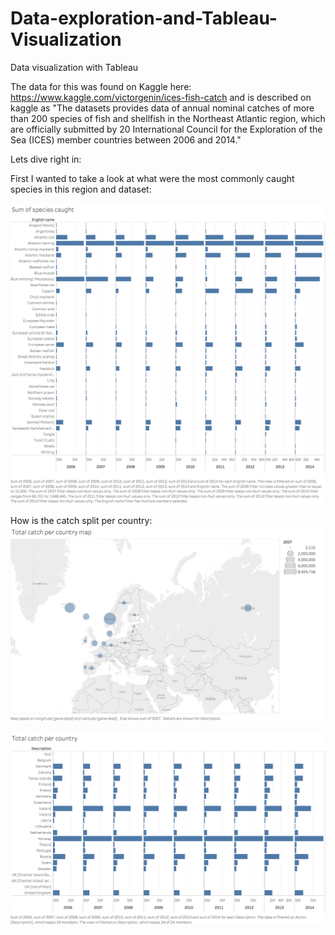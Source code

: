 # Data-exploration-and-Tableau-Visualization
Data visualization with Tableau


The data for this was found on Kaggle here: https://www.kaggle.com/victorgenin/ices-fish-catch
and is described on kaggle as "The datasets provides data of annual nominal catches of more than 200 species of fish and shellfish in the Northeast Atlantic region, which are officially submitted by 20 International Council for the Exploration of the Sea (ICES) member countries between 2006 and 2014."

Lets dive right in:

First I wanted to take a look at what were the most commonly caught species in this region and dataset:



![First I wanted to take a look at what were the most commonly caught species in this region and dataset:](https://github.com/MJBurrill/Data-exploration-and-Tableau-visualization/blob/master/Sum_of_species_caught.png)


How is the catch split per country:
![Catch by Country Map:](https://github.com/MJBurrill/Data-exploration-and-Tableau-visualization/blob/master/total_catch_per_country_map.png)

![Catch by Country:](https://github.com/MJBurrill/Data-exploration-and-Tableau-visualization/blob/master/Total_catch_per_country.png)
